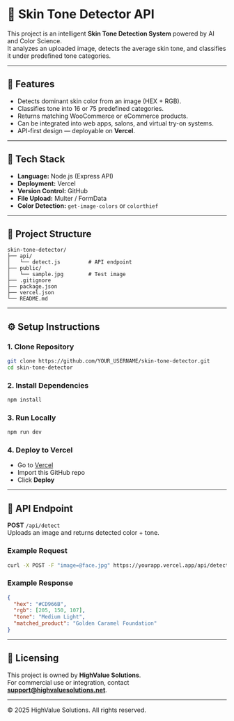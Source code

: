 # 🌈 Skin Tone Detector API

This project is an intelligent **Skin Tone Detection System** powered by AI and Color Science.  
It analyzes an uploaded image, detects the average skin tone, and classifies it under predefined tone categories.

---

## 🚀 Features

- Detects dominant skin color from an image (HEX + RGB).
- Classifies tone into 16 or 75 predefined categories.
- Returns matching WooCommerce or eCommerce products.
- Can be integrated into web apps, salons, and virtual try-on systems.
- API-first design — deployable on **Vercel**.

---

## 🧠 Tech Stack

- **Language:** Node.js (Express API)
- **Deployment:** Vercel
- **Version Control:** GitHub
- **File Upload:** Multer / FormData
- **Color Detection:** `get-image-colors` or `colorthief`

---

## 📁 Project Structure

```
skin-tone-detector/
├── api/
│   └── detect.js         # API endpoint
├── public/
│   └── sample.jpg        # Test image
├── .gitignore
├── package.json
├── vercel.json
└── README.md
```

---

## ⚙️ Setup Instructions

### 1. Clone Repository
```bash
git clone https://github.com/YOUR_USERNAME/skin-tone-detector.git
cd skin-tone-detector
```

### 2. Install Dependencies
```bash
npm install
```

### 3. Run Locally
```bash
npm run dev
```

### 4. Deploy to Vercel
- Go to [Vercel](https://vercel.com)
- Import this GitHub repo
- Click **Deploy**

---

## 🧩 API Endpoint

**POST** `/api/detect`  
Uploads an image and returns detected color + tone.

### Example Request
```bash
curl -X POST -F "image=@face.jpg" https://yourapp.vercel.app/api/detect
```

### Example Response
```json
{
  "hex": "#CD966B",
  "rgb": [205, 150, 107],
  "tone": "Medium Light",
  "matched_product": "Golden Caramel Foundation"
}
```

---

## 🔑 Licensing

This project is owned by **HighValue Solutions**.  
For commercial use or integration, contact **support@highvaluesolutions.net**.

---

© 2025 HighValue Solutions. All rights reserved.
